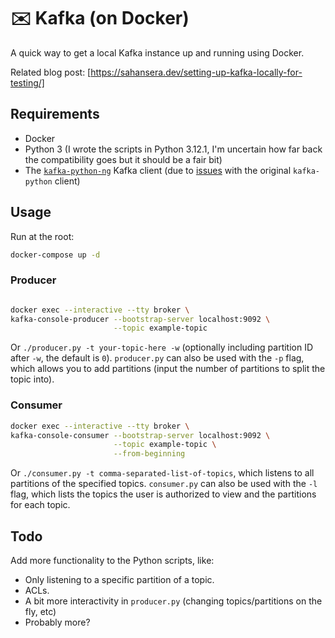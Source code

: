 # ✉️ Kafka (on Docker)

A quick way to get a local Kafka instance up and running using Docker.

Related blog post: [https://sahansera.dev/setting-up-kafka-locally-for-testing/]

## Requirements

* Docker
* Python 3 (I wrote the scripts in Python 3.12.1, I'm uncertain how far back the compatibility goes but it should be a fair bit)
* The [`kafka-python-ng`](https://github.com/wbarnha/kafka-python-ng) Kafka client (due to [issues](https://github.com/dpkp/kafka-python/issues/2440) with the original `kafka-python` client)

## Usage

Run at the root:

```sh
docker-compose up -d
```

### Producer

```sh

docker exec --interactive --tty broker \
kafka-console-producer --bootstrap-server localhost:9092 \
                       --topic example-topic
```

Or `./producer.py -t your-topic-here -w` (optionally including partition ID after `-w`, the default is `0`). `producer.py` can also be used with the `-p` flag, which allows you to add partitions (input the number of partitions to split the topic into).

### Consumer

```sh
docker exec --interactive --tty broker \
kafka-console-consumer --bootstrap-server localhost:9092 \
                       --topic example-topic \
                       --from-beginning
```

Or `./consumer.py -t comma-separated-list-of-topics`, which listens to all partitions of the specified topics. `consumer.py` can also be used with the `-l` flag, which lists the topics the user is authorized to view and the partitions for each topic.

## Todo

Add more functionality to the Python scripts, like:

* Only listening to a specific partition of a topic.
* ACLs.
* A bit more interactivity in `producer.py` (changing topics/partitions on the fly, etc)
* Probably more?
